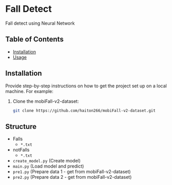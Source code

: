 # Fall Detect

Fall detect using Neural Network

## Table of Contents

- [Installation](#installation)
- [Usage](#usage)

## Installation

Provide step-by-step instructions on how to get the project set up on a local machine. For example:

1. Clone the mobiFall-v2-dataset:

   ```bash
   git clone https://github.com/haiton266/mobiFall-v2-dataset.git
   ```

## Structure

- Falls
  - `*.txt`
- notFalls
  - `*.txt`
- `create_model.py` (Create model)
- `main.py` (Load model and predict)
- `pre1.py` (Prepare data 1 - get from mobiFall-v2-dataset)
- `pre2.py` (Prepare data 2 - get from mobiFall-v2-dataset)
